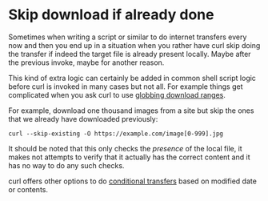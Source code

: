 # Skip download if already done

Sometimes when writing a script or similar to do internet transfers every now
and then you end up in a situation when you rather have curl skip doing the
transfer if indeed the target file is already present locally. Maybe after the
previous invoke, maybe for another reason.

This kind of extra logic can certainly be added in common shell script logic
before curl is invoked in many cases but not all. For example things get
complicated when you ask curl to use [globbing download
ranges](../../cmdline/urls/globbing.md).

For example, download one thousand images from a site but skip the ones that
we already have downloaded previously:

    curl --skip-existing -O https://example.com/image[0-999].jpg

It should be noted that this only checks the *presence* of the local file, it
makes not attempts to verify that it actually has the correct content and it
has no way to do any such checks.

curl offers other options to do [conditional
transfers](../../http/modify/conditionals.md) based on modified date or
contents.
